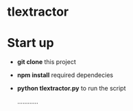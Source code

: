 # tlextractor

# Start up
- <b>git clone</b> this project
- <b>npm install</b> required dependecies
- <b>python tlextractor.py</b> to run the script

  ............


